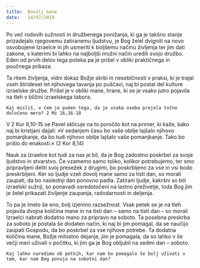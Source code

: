 ```yaml
---
title:  Dovolj mane
date:   14/07/2019
---
```


Po več rodovih sužnosti in družbenega ponižanja, ki ga je takšno stanje prizadejalo njegovemu zatiranemu ljudstvu, je Bog želel dvigniti na novo osvobojene Izraelce in jih usmeriti k boljšemu načinu življenja ter jim dati zakone, s katerimi bi lahko na najboljši možni način uredili svojo družbo. Eden od prvih delov tega poteka pa je prišel v obliki praktičnega in poučnega prikaza.

Ta ritem življenja, vidni dokaz Božje skrbi in nesebičnosti v praksi, ki je trajal vseh štirideset let njihovega tavanja po puščavi, naj bi postal del kulture izraelske družbe. Prišel je v obliki mane, hrane, ki se je vsako jutro pojavila na tleh v bližini izraelskega tabora.

`Kaj misliš, v čem je pomen tega, da je vsaka oseba prejela točno določeno mero? 2 Mz 16,16-18`

V 2 Kor 8,10-15 se Pavel sklicuje na to poročilo kot na primer, ki kaže, kako naj bi kristjani dajali: »V sedanjem času bo vaše obilje lajšalo njihovo pomanjkanje, da bo tudi njihovo obilje lajšalo vaše pomanjkanje. Tako bo prišlo do enakosti.« (2 Kor 8,14)

Nauk za Izraelce kot tudi za nas je bil, da je Bog zadostno poskrbel za svoje ljudstvo in stvarstvo. Če vzamemo samo toliko, kolikor potrebujemo, ter smo pripravljeni deliti svoj presežek z drugimi, bo poskrbljeno za vse in vsi bodo preskrbljeni. Ker so ljudje vzeli dovolj mane samo za tisti dan, so morali zaupati, da bo naslednji dan ponovno padla. Zatirani ljudje, kakršni so bili izraelski sužnji, so ponavadi osredotočeni na lastno preživetje, toda Bog jim je želel prikazati življenje zaupanja, radodarnosti in deljenja.

To pa je imelo še eno, bolj izjemno razsežnost. Vsak petek se je na tleh pojavila dvojna količina mane in na tisti dan – samo na tisti dan – so morali Izraelci nabrati dodatno mano za pripravo na soboto. Ta posebna preskrba za soboto je postala še dodaten način, ki naj bi jim pomagal, da se naučijo zaupati Gospodu, da bo poskrbel za vse njihove potrebe. Ta dodatna količina mane, Božje milostno dejanje, jim je pomagala, da so lahko v še večji meri uživali v počitku, ki jim ga je Bog obljubil na sedmi dan – soboto.

`Kaj lahko naredimo ob petkih, kar nam bo pomagalo še bolj uživati v tem, kar nam Bog ponuja na sobotni dan?`
